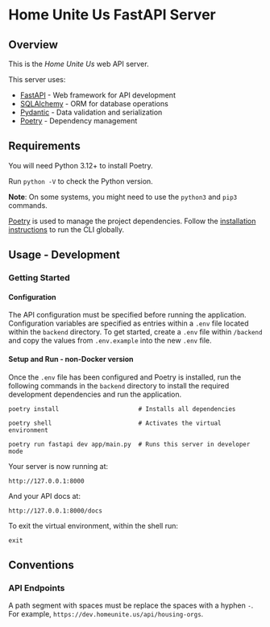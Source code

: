 # Home Unite Us FastAPI Server

## Overview

This is the _Home Unite Us_ web API server.

This server uses:

- [FastAPI](https://fastapi.tiangolo.com/) - Web framework for API development
- [SQLAlchemy](https://www.sqlalchemy.org/) - ORM for database operations
- [Pydantic](https://docs.pydantic.dev/latest/) - Data validation and serialization
- [Poetry](https://python-poetry.org/docs/) - Dependency management

## Requirements

You will need Python 3.12+ to install Poetry.

Run `python -V` to check the Python version.

**Note**: On some systems, you might need to use the `python3` and `pip3` commands.

[Poetry](https://python-poetry.org/docs/#installation) is used to manage the project dependencies. Follow the [installation instructions](https://python-poetry.org/docs/#installation) to run the CLI globally.

## Usage - Development

### Getting Started

#### Configuration

The API configuration must be specified before running the application. Configuration variables are specified as entries within a `.env` file located within the `backend` directory. To get started, create a `.env` file within `/backend` and copy the values from `.env.example` into the new `.env` file.

#### Setup and Run - non-Docker version

Once the `.env` file has been configured and Poetry is installed, run the following commands in the `backend` directory to install the required development dependencies and run the application.

```shell
poetry install                      # Installs all dependencies

poetry shell                        # Activates the virtual environment

poetry run fastapi dev app/main.py  # Runs this server in developer mode
```

Your server is now running at:
```
http://127.0.0.1:8000
```

And your API docs at:
```
http://127.0.0.1:8000/docs
```

To exit the virtual environment, within the shell run:
```shell
exit
```

## Conventions

### API Endpoints

A path segment with spaces must be replace the spaces with a hyphen `-`. For example, `https://dev.homeunite.us/api/housing-orgs`.
